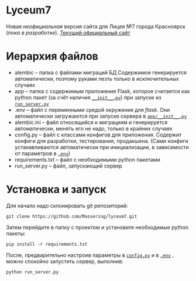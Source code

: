 # Lyceum7
Новая _неофициальная_ версия сайта для Лицея №7 города Красноярск (_пока в разработке_).
[Текущий официальный сайт](http://lyceum7.ru/index)

# Иерархия файлов
- alembic – папка с файлами миграций БД.Содержимое генерируется автоматически, поэтому руками лезть
    только в исключительных случаях
- app – папка с содержимым приложения Flask, которое считается как python пакет (за счёт наличия 
    [`__init__.py`](https://github.com/Massering/lyceum7/blob/master/app/__init__.py)) 
    при запуске из 
    [`run_server.py`](https://github.com/Massering/lyceum7/blob/master/run_server.py)
- .env – файл с переменными средой окружения для _flask_. 
    Они автоматически загружаются при запуске сервера в 
    [`app/__init__.py`](https://github.com/Massering/lyceum7/blob/master/app/__init__.py)
- alembic.ini – файл относящийся к миграциям и генерируется автоматически, 
    менять его не надо, только в крайних случаях
- config.py – файл с классами конфигов для приложения. Содержит конфиги для 
    разработки, тестирования, продакшена. (Сами конфиги устанавливаются автоматически при
    инициализации, в зависимости от параметров в [`.env`](https://github.com/Massering/lyceum7/blob/master/.env))
- requirements.txt – файл с необходимыми python пакетами
- run_server.py – файл, запускающий сервер

# Установка и запуск
Для начало надо склонировать git репозиторий:
```shell script
git clone https://github.com/Massering/lyceum7.git
```
Затем перейдите в папку с проектом и установите необходимые python пакеты:
```shell script
pip install -r requirements.txt
```
После, предварительно настроив параметры в [`config.py`](https://github.com/Massering/lyceum7/blob/master/config.py)
и в [`.env`](https://github.com/Massering/lyceum7/blob/master/.env)
, можно спокойно запустить сервер, выполнив:
```shell script
python run_server.py
```